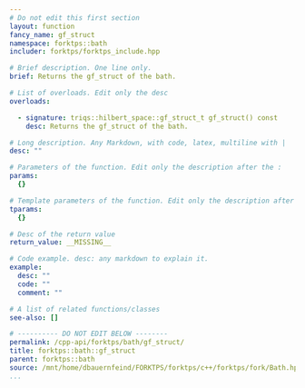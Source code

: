 ```yaml
---
# Do not edit this first section
layout: function
fancy_name: gf_struct
namespace: forktps::bath
includer: forktps/forktps_include.hpp

# Brief description. One line only.
brief: Returns the gf_struct of the bath.

# List of overloads. Edit only the desc
overloads:

  - signature: triqs::hilbert_space::gf_struct_t gf_struct() const
    desc: Returns the gf_struct of the bath.

# Long description. Any Markdown, with code, latex, multiline with |
desc: ""

# Parameters of the function. Edit only the description after the :
params:
  {}

# Template parameters of the function. Edit only the description after the :
tparams:
  {}

# Desc of the return value
return_value: __MISSING__

# Code example. desc: any markdown to explain it.
example:
  desc: ""
  code: ""
  comment: ""

# A list of related functions/classes
see-also: []

# ---------- DO NOT EDIT BELOW --------
permalink: /cpp-api/forktps/bath/gf_struct/
title: forktps::bath::gf_struct
parent: forktps::bath
source: /mnt/home/dbauernfeind/FORKTPS/forktps/c++/forktps/fork/Bath.hpp
...
```



